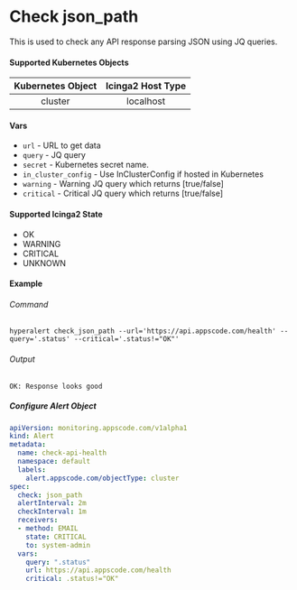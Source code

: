 # Check json_path

This is used to check any API response parsing JSON using JQ queries.

#### Supported Kubernetes Objects

| Kubernetes Object | Icinga2 Host Type |
| :---:             | :---:             |
| cluster           | localhost         |

#### Vars

* `url` - URL to get data
* `query` - JQ query
* `secret` - Kubernetes secret name.
* `in_cluster_config` - Use InClusterConfig if hosted in Kubernetes
* `warning` - Warning JQ query which returns [true/false]
* `critical` - Critical JQ query which returns [true/false]

#### Supported Icinga2 State

* OK
* WARNING
* CRITICAL
* UNKNOWN

#### Example
###### Command
```console
hyperalert check_json_path --url='https://api.appscode.com/health' --query='.status' --critical='.status!="OK"'
```
###### Output
```
OK: Response looks good
```

##### Configure Alert Object

```yaml
apiVersion: monitoring.appscode.com/v1alpha1
kind: Alert
metadata:
  name: check-api-health
  namespace: default
  labels:
    alert.appscode.com/objectType: cluster
spec:
  check: json_path
  alertInterval: 2m
  checkInterval: 1m
  receivers:
  - method: EMAIL
    state: CRITICAL
    to: system-admin
  vars:
    query: ".status"
    url: https://api.appscode.com/health
    critical: .status!="OK"
```

